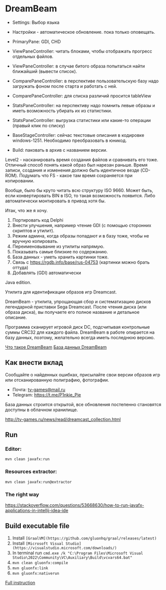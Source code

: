 DreamBeam
=========

- Settings: Выбор языка

- Настройки - автоматическое обновление. пока только оповещать.

- PrimaryPane: GDI, CHD

- ViewPaneController: читать блоками, чтобы отображать прогресс отдельных файлов.
- ViewPaneController: в случае битого образа попытаться найти ближайший (вывести список).

- ComparePaneController: в перспективе пользовательскую базу надо загружать фоном после старта и работать с ней.
- ComparePaneController: для списка различий просится tableView

- StatsPaneController: на перспективу надо помнить левые образы и иметь возможность убирать их из статистики.
- StatsPaneController: выгрузка статистики или какие-то операции (правый клик по списку)

- BaseStageController: сейчас текстовые описания в кодировке windows-1251. Необходимо преобразовать в юникод.

- Build: паковать в архив с названием версии.

Level2 - насканировать время создания файлов и сравнивать его тоже.
Отличный способ понять какой образ был нарезан раньше.
Время записи, создания и изменения должно быть идентичное везде (CD-ROM). Подумать что FS - какое там время сохраняется при копировании.

Вообще, было бы круто читать всю структуру ISO 9660. Может быть, если конвертировать BIN в ISO, то такая возможность появится.
Либо автоматически монтировать в привод хотя бы.


Итак, что же я хочу.
1. Портировать код Delphi
2. Внести улучшения, например чтение GDI (с помощью сторонних скриптов и утилит).
3. Режим админа, когда образы попадают и в базу тоже, чтобы не вручную копировать.
4. Переименовывание из утилиты напрямую.
5. Показывать самые близкие по содержанию.
6. База данных - уметь хранить картинки тоже.
7. Связь с https://rgdb.info/base/rus-04753 (картинки можно брать оттуда)
8. Добавлять (GDI) автоматически 




Java edition.

Утилита для идентификации образов игр Dreamcast.

DreamBeam - утилита, упрощающая сбор и систематизацию дисков легендарной приставки Sega Dreamcast. После чтения диска (или образа диска), вы получаете его полное название и детальное описание.

Программа сканирует игровой диск DC, подсчитывая контрольные суммы CRC32 для каждого файла.
DreamBeam в работе опирается на базу данных, поэтому, желательно всегда иметь последнюю версию.

[Что такое DreamBeam](http://tv-games.ru/pages/Projects/DreamBeam.html)
[База данных DreamBeam](https://github.com/LeonisX/dreambeam-base)


Как внести вклад
----------------

Сообщайте о найденных ошибках, присылайте свои версии образов игр или отсканированную полиграфию, фотографии.

- Почта: tv-games@mail.ru
- Telegram: https://t.me/P1nkie_Pie

База данных строится открытой, все обновления постепенно становятся доступны в облачном хранилище.

http://tv-games.ru/news/read/dreamcast_collection.html


Run
---

### Editor:

    mvn clean javafx:run

### Resources extractor:

    mvn clean javafx:run@extractor

### The right way

https://stackoverflow.com/questions/53668630/how-to-run-javafx-applications-in-intellij-idea-ide


Build executable file
---------------------

1. Install `[GraalVM](https://github.com/gluonhq/graal/releases/latest)`
2. Install `[Microsoft Visual Studio](https://visualstudio.microsoft.com/downloads/)`
3. In terminal run `cmd.exe /k "C:\Program Files\Microsoft Visual Studio\2022\Community\VC\Auxiliary\Build\vcvars64.bat"`
4. `mvn clean gluonfx:compile`
5. `mvn gluonfx:link`
6. `mvn gluonfx:nativerun`

[Full instruction](https://docs.gluonhq.com/#platforms_windows)